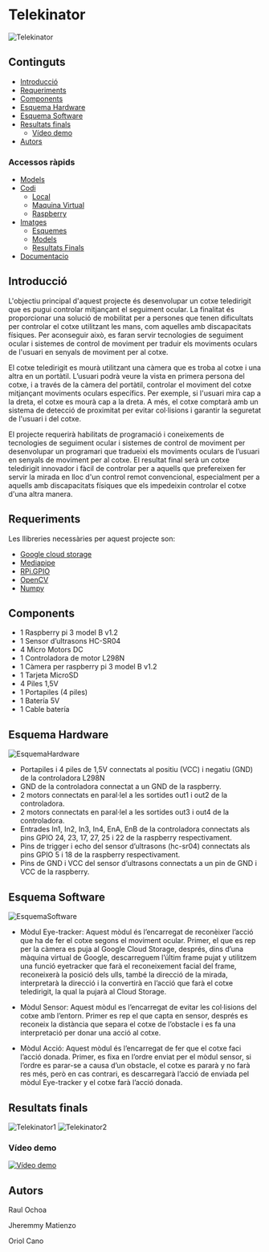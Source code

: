 # Telekinator

![Telekinator](/Imatges/ResultatsFinals/Final1.jpg)

## Continguts
- [Introducció](#introducció)
- [Requeriments](#requeriments)
- [Components](#components)
- [Esquema Hardware](#esquema-hardware)
- [Esquema Software](#esquema-software)
- [Resultats finals](#resultats-finals)
  - [Vídeo demo](#vídeo-demo)
- [Autors](#autors)
### Accessos ràpids
- [Models](/Models)
- [Codi](/codi)
  - [Local](/codi/local)
  - [Maquina Virtual](/codi/maquinaVirtual)
  - [Raspberry](/codi/raspberry)
- [Imatges](/Imatges)
  - [Esquemes](/Imatges/Esquemes)
  - [Models](Imatges/Models)
  - [Resultats Finals](/Imatges/ResultatsFinals)
- [Documentacio](/documentacio)

## Introducció
L'objectiu principal d'aquest projecte és desenvolupar un cotxe teledirigit que es pugui controlar mitjançant el seguiment ocular. La finalitat és proporcionar una solució de mobilitat per a persones que tenen dificultats per controlar el cotxe utilitzant les mans, com aquelles amb discapacitats físiques. Per aconseguir això, es faran servir tecnologies de seguiment ocular i sistemes de control de moviment per traduir els moviments oculars de l'usuari en senyals de moviment per al cotxe.

El cotxe teledirigit es mourà utilitzant una càmera que es troba al cotxe i una altra en un portàtil. L’usuari podrà veure la vista en primera persona del cotxe, i a través de la càmera del portàtil, controlar el moviment del cotxe mitjançant moviments oculars específics. Per exemple, si l'usuari mira cap a la dreta, el cotxe es mourà cap a la dreta. A més, el cotxe comptarà amb un sistema de detecció de proximitat per evitar col·lisions i garantir la seguretat de l'usuari i del cotxe.

El projecte requerirà habilitats de programació i coneixements de tecnologies de seguiment ocular i sistemes de control de moviment per desenvolupar un programari que tradueixi els moviments oculars de l’usuari en senyals de moviment per al cotxe. El resultat final serà un cotxe teledirigit innovador i fàcil de controlar per a aquells que prefereixen fer servir la mirada en lloc d'un control remot convencional, especialment per a aquells amb discapacitats físiques que els impedeixin controlar el cotxe d'una altra manera.
## Requeriments
Les llibreries necessàries per aquest projecte son:
- [Google cloud storage](https://pypi.org/project/google-cloud-storage/)
- [Mediapipe](https://pypi.org/project/mediapipe/)
- [RPi.GPIO](https://pypi.org/project/RPi.GPIO/)
- [OpenCV](https://pypi.org/project/opencv-python/)
- [Numpy](https://numpy.org/install/)
## Components
-	1 Raspberry pi 3 model B v1.2
-	1 Sensor d’ultrasons HC-SR04
-	4 Micro Motors DC
-	1 Controladora de motor L298N
-	1 Càmera per raspberry pi 3 model B v1.2
-	1 Tarjeta MicroSD
-	4 Piles 1,5V
-	1 Portapiles (4 piles)
-	1 Batería 5V
-	1 Cable batería
## Esquema Hardware
![EsquemaHardware](/Imatges/Esquemes/EsquemaHardware.png)
- Portapiles i 4 piles de 1,5V connectats al positiu (VCC) i negatiu (GND) de la controladora L298N
- GND de la controladora connectat a un GND de la raspberry.
- 2 motors connectats en paral·lel a les sortides out1 i out2 de la controladora.
- 2 motors connectats en paral·lel a les sortides out3 i out4 de la controladora.
- Entrades In1, In2, In3, In4, EnA, EnB de la controladora connectats als pins GPIO 24, 23, 17, 27, 25 i 22 de la raspberry respectivament.
- Pins de trigger i echo del sensor d’ultrasons (hc-sr04) connectats als pins GPIO 5 i 18 de la raspberry respectivament.
- Pins de GND i VCC del sensor d’ultrasons connectats a un pin de GND i VCC de la raspberry.
## Esquema Software
![EsquemaSoftware](/Imatges/Esquemes/EsquemaSoftware.png)
- Mòdul Eye-tracker: Aquest mòdul és l’encarregat de reconèixer l’acció que ha de fer el cotxe segons el moviment ocular. Primer, el que es rep per la càmera es puja al Google Cloud Storage, després, dins d’una màquina virtual de Google, descarreguem l’últim frame pujat y utilitzem una funció eyetracker que farà el reconeixement facial del frame, reconeixerà la posició dels ulls, també la direcció de la mirada, interpretarà la direcció i la convertirà en l’acció que farà el cotxe teledirigit, la qual la pujarà al Cloud Storage.

- Mòdul Sensor: Aquest mòdul es l’encarregat de evitar les col·lisions del cotxe amb l’entorn. Primer es rep el que capta en sensor, després es reconeix la distància que separa el cotxe de l’obstacle i es fa una interpretació per donar una acció al cotxe.

- Mòdul Acció: Aquest mòdul és l’encarregat de fer que el cotxe faci l’acció donada. Primer, es fixa en l’ordre enviat per el mòdul sensor, si l’ordre es parar-se a causa d’un obstacle, el cotxe es pararà y no farà res més, però en cas contrari, es descarregarà l’acció de enviada pel mòdul Eye-tracker y el cotxe farà l’acció donada.
## Resultats finals
![Telekinator1](/Imatges/ResultatsFinals/Final1.jpg)
![Telekinator2](/Imatges/ResultatsFinals/Final2.jpg)
### Vídeo demo
[![Vídeo demo](https://img.youtube.com/vi/ZdBP9RJG0WA/0.jpg)](https://youtube.com/watch?v=ZdBP9RJG0WA)

## Autors
Raul Ochoa

Jheremmy Matienzo

Oriol Cano
